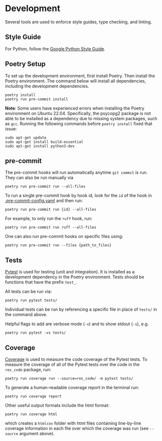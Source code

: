 # Development

Several tools are used to enforce style guides, type checking, and linting.

## Style Guide

For Python, follow the [Google Python Style Guide](https://github.com/google/styleguide/blob/gh-pages/pyguide.md).

## Poetry Setup

To set up the development environment, first install Poetry. Then install the Poetry environment.
The command below will install all dependencies, including the development dependencies.

```shell
poetry install
poetry run pre-commit install
```

**Note**: Some users have experienced errors when installing the Poetry environment on Ubuntu 22.04. Specifically,
the psycopg2 package is not able to be installed as a dependency due to missing system packages, such as `gcc`.
Running the following commands before `poetry install` fixed that issue:

```shell
sudo apt-get update
sudo apt-get install build-essential
sudo apt-get install python3-dev
```

## pre-commit

The pre-commit hooks will run automatically anytime `git commit` is run. They can also be run manually via

```shell
poetry run pre-commit run --all-files
```

To run a single pre-commit hook by hook id, look for the `id` of the hook in
[.pre-commit-config.yaml](./.pre-commit-config.yaml) and then run:

```shell
poetry run pre-commit run {id} --all-files
```

For example, to only run the `ruff` hook, run:

```shell
poetry run pre-commit run ruff --all-files
```

One can also run pre-commit hooks on specific files using:

```shell
poetry run pre-commit run --files {path_to_files}
```
## Tests

[Pytest](https://docs.pytest.org/en/8.0.x/) is used for testing (unit and integration).
It is installed as a development dependency in the Poetry environment. Tests should be functions that have the prefix `test_`.

<!-- All Pytest fixtures currently live in [tests/conftest.py](tests/conftest.py). -->

All tests can be run via:

```shell
poetry run pytest tests/
```

Individual tests can be run by referencing a specific file in place of `tests/` in the command above.

Helpful flags to add are verbose mode (`-v`) and to show stdout (`-s`), e.g.

```shell
poetry run pytest -vs tests/
```

## Coverage

[Coverage](https://coverage.readthedocs.io/en/7.4.4/) is used to measure the code
coverage of the Pytest tests. To measure the coverage of all of the Pytest tests over
the code in the `res_code` package, run:

```shell
poetry run coverage run --source=res_code/ -m pytest tests/
```

To generate a human-readable coverage report in the terminal run:

```shell
poetry run coverage report
```

Other useful output formats include the html format:

```shell
poetry run coverage html
```

which creates a `htmlcov` folder with html files containing line-by-line coverage
information in each file over which the coverage was run (see `--source` argument above).
